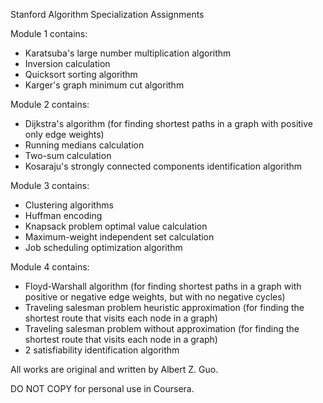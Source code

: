 Stanford Algorithm Specialization Assignments

Module 1 contains:
* Karatsuba's large number multiplication algorithm
* Inversion calculation
* Quicksort sorting algorithm
* Karger's graph minimum cut algorithm

Module 2 contains:
* Dijkstra's algorithm (for finding shortest paths in a graph with positive only edge weights)
* Running medians calculation
* Two-sum calculation
* Kosaraju's strongly connected components identification algorithm

Module 3 contains:
* Clustering algorithms
* Huffman encoding
* Knapsack problem optimal value calculation
* Maximum-weight independent set calculation
* Job scheduling optimization algorithm

Module 4 contains:
* Floyd-Warshall algorithm (for finding shortest paths in a graph with positive or negative edge weights, but with no negative cycles)
* Traveling salesman problem heuristic approximation (for finding the shortest route that visits each node in a graph)
* Traveling salesman problem without approximation (for finding the shortest route that visits each node in a graph)
* 2 satisfiability identification algorithm

All works are original and written by Albert Z. Guo. 

DO NOT COPY for personal use in Coursera.
